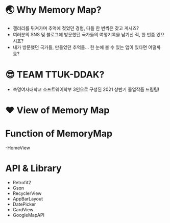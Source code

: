 # 🌏 Why Memory Map?

- 갤러리를 뒤져가며 추억에 젖었던 경험, 다들 한 번씩은 갖고 계시죠?
- 여러분의 SNS 및 블로그에 방문했던 국가들의 여행기록을 남기신 적, 한 번쯤 있으시죠?
- 내가 방문했던 국가들, 만들었던 추억들... 한 눈에 볼 수 있는 앱이 있다면 어떨까요?

# 😎 TEAM TTUK-DDAK?

- 숙명여자대학교 소프트웨어학부 3인으로 구성된 2021 상반기 졸업작품 드림팀!


# ❤️ View of Memory Map

# Function of MemoryMap
-HomeView


# API & Library
- Retrofit2
- Gson
- RecyclerView
- AppBarLayout
- DatePicker
- CardView
- GoogleMapAPI

